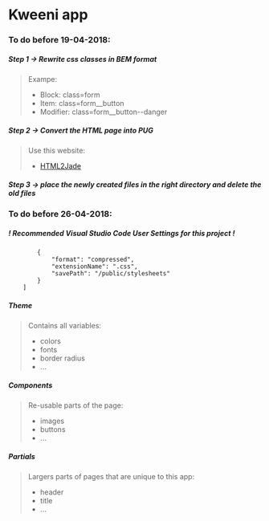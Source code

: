 # Kweeni app 

### To do before 19-04-2018:

##### Step 1 -> Rewrite css classes in BEM format 
>Exampe: 
> - Block: class=form 
> - Item: class=form__button 
> - Modifier: class=form__button--danger

##### Step 2 -> Convert the HTML page into PUG

>Use this website:
> - [HTML2Jade](http://html2jade.org/)

##### Step 3 -> place the newly created files in the right directory and delete the old files


### To do before 26-04-2018:

##### ! Recommended Visual Studio Code User Settings for this project !

```"liveSassCompile.settings.formats":[
        {
            "format": "compressed",
            "extensionName": ".css",
            "savePath": "/public/stylesheets"
        }
    ]
```

##### Theme

>Contains all variables: 
> - colors
> - fonts
> - border radius
> - ...

##### Components

>Re-usable parts of the page: 
> - images
> - buttons
> - ...

##### Partials

>Largers parts of pages that are unique to this app: 
> - header
> - title
> - ...